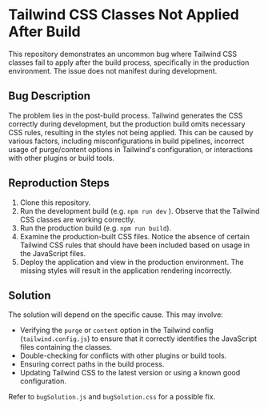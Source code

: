 # Tailwind CSS Classes Not Applied After Build

This repository demonstrates an uncommon bug where Tailwind CSS classes fail to apply after the build process, specifically in the production environment.  The issue does not manifest during development.

## Bug Description

The problem lies in the post-build process. Tailwind generates the CSS correctly during development, but the production build omits necessary CSS rules, resulting in the styles not being applied.  This can be caused by various factors, including misconfigurations in build pipelines, incorrect usage of purge/content options in Tailwind's configuration, or interactions with other plugins or build tools.

## Reproduction Steps

1. Clone this repository.
2. Run the development build (e.g. `npm run dev` ).  Observe that the Tailwind CSS classes are working correctly.
3. Run the production build (e.g. `npm run build`).
4. Examine the production-built CSS files. Notice the absence of certain Tailwind CSS rules that should have been included based on usage in the JavaScript files.
5. Deploy the application and view in the production environment. The missing styles will result in the application rendering incorrectly.

## Solution

The solution will depend on the specific cause. This may involve:

* Verifying the `purge` or `content` option in the Tailwind config (`tailwind.config.js`)  to ensure that it correctly identifies the JavaScript files containing the classes.
* Double-checking for conflicts with other plugins or build tools.
* Ensuring correct paths in the build process.
* Updating Tailwind CSS to the latest version or using a known good configuration.

Refer to `bugSolution.js` and `bugSolution.css` for a possible fix.
